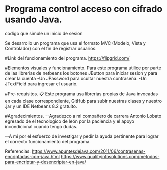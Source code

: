 # Programa control acceso con cifrado  usando Java.
codigo que simule un inicio de sesion 

Se desarrollo un programa que usa el formato MVC (Modelo, Vista y Controlador) con el fin de registrar usuarios.

#Link del funcionamiento del programa.
https://flipgrid.com/

#Elementos visuales y funcionamiento.
Para este programa utilice por parte de las librerias de netbeans los botones  JButton para iniciar sesion y para crear la cuenta 
-Un JPassword para ocultar nuestra contraseña.
-Un JTextField para ingresar el usuario.

#Pre-requisitos. 📋
Este programa usa librerias propias de Java invocadas en cada clase correspondiente, GitHub para subir nuestras clases y nuestro .jar y un IDE Netbeans 8.2 gratuito.

#Agradecimientos.
--Agradezco a mi compañero de carrera Antonio Lobato egresado de el tecnologico de león por la paciencia y el apoyo incondicional cuando tengo dudas.

--A mi por el esfuerzo de investigar y pedir la ayuda pertinente para lograr el correcto funcionamiento del programa.

Referencias.
https://www.apuntesdejava.com/2011/06/contrasenas-encriptadas-con-java.html
https://www.qualityinfosolutions.com/metodos-para-encriptar-y-desencriptar-en-java/

